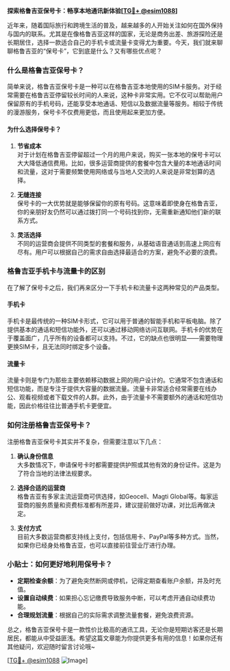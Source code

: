 **探索格鲁吉亚保号卡：畅享本地通讯新体验[[TG💪+ @esim1088](https://t.me/s/esim1088)]**

近年来，随着国际旅行和跨境生活的普及，越来越多的人开始关注如何在国外保持与国内的联系。尤其是在像格鲁吉亚这样的国家，无论是商务出差、旅游探险还是长期居住，选择一款适合自己的手机卡或流量卡变得尤为重要。今天，我们就来聊聊格鲁吉亚的“保号卡”，它到底是什么？又有哪些优点呢？

### 什么是格鲁吉亚保号卡？

简单来说，格鲁吉亚保号卡是一种可以在格鲁吉亚本地使用的SIM卡服务。对于经常需要在格鲁吉亚停留较长时间的人来说，这种卡非常实用。它不仅可以帮助用户保留原有的手机号码，还能享受本地通话、短信以及数据流量等服务。相较于传统的漫游服务，保号卡不仅费用更低，而且使用起来更加方便。

#### 为什么选择保号卡？

1. **节省成本**  
   对于计划在格鲁吉亚停留超过一个月的用户来说，购买一张本地的保号卡可以大大降低通信费用。比如，很多运营商提供的套餐中包含大量的本地通话时间和流量，这对于需要频繁使用网络或与当地人交流的人来说是非常划算的选择。

2. **无缝连接**  
   保号卡的一大优势就是能够保留你的原有号码。这意味着即使身在格鲁吉亚，你的亲朋好友仍然可以通过拨打同一个号码找到你，无需重新通知他们新的联系方式。

3. **灵活选择**  
   不同的运营商会提供不同类型的套餐和服务，从基础语音通话到高速上网应有尽有。用户可以根据自己的需求自由选择最适合的方案，避免不必要的浪费。

### 格鲁吉亚手机卡与流量卡的区别

在了解了保号卡之后，我们再来区分一下手机卡和流量卡这两种常见的产品类型。

#### 手机卡

手机卡是最传统的一种SIM卡形式，它可以用于普通的智能手机和平板电脑。除了提供基本的通话和短信功能外，还可以通过移动网络访问互联网。手机卡的优势在于覆盖面广，几乎所有的设备都可以支持。不过，它的缺点也很明显——需要物理更换SIM卡，且无法同时绑定多个设备。

#### 流量卡

流量卡则是专门为那些主要依赖移动数据上网的用户设计的。它通常不包含通话和短信功能，而是专注于提供大容量的数据流量。流量卡非常适合经常需要在线办公、观看视频或者下载文件的人群。此外，由于流量卡不需要额外的通话和短信功能，因此价格往往比普通手机卡更便宜。

### 如何注册格鲁吉亚保号卡？

注册格鲁吉亚保号卡其实并不复杂，但需要注意以下几点：

1. **确认身份信息**  
   大多数情况下，申请保号卡时都需要提供护照或其他有效的身份证件。这是为了符合当地的法律法规要求。

2. **选择合适的运营商**  
   格鲁吉亚有多家主流运营商可供选择，如Geocell、Magti Global等。每家运营商的服务质量和资费标准都有所差异，建议提前做好功课，对比后再做决定。

3. **支付方式**  
   目前大多数运营商都支持线上支付，包括信用卡、PayPal等多种方式。当然，如果你已经身处格鲁吉亚，也可以直接前往营业厅进行办理。

### 小贴士：如何更好地利用保号卡？

- **定期检查余额**：为了避免突然断网或停机，记得定期查看账户余额，并及时充值。
- **设置自动续费**：如果担心忘记缴费导致服务中断，可以考虑开通自动续费功能。
- **合理规划流量**：根据自己的实际需求调整流量套餐，避免浪费资源。

总之，格鲁吉亚保号卡是一款性价比极高的通讯工具，无论你是短期访客还是长期居民，都能从中受益匪浅。希望这篇文章能为你提供更多有用的信息！如果你还有其他疑问，欢迎随时留言讨论哦~

[[TG💪+ @esim1088](https://t.me/s/esim1088) ![Image](https://i.postimg.cc/4NQfJmqS/Snipaste-2025-05-13-00-14-12.png)]